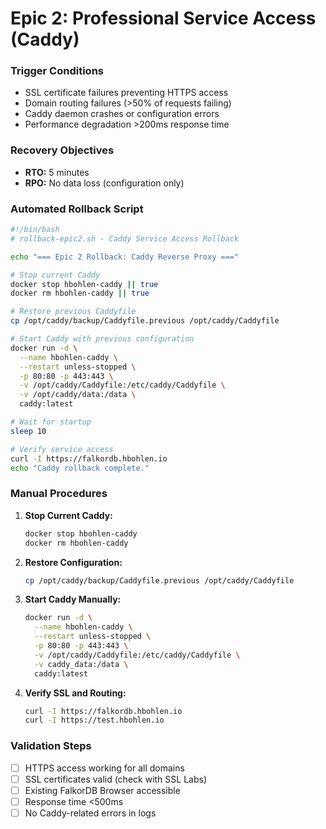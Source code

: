 # Epic 2: Professional Service Access (Caddy)

### Trigger Conditions
- SSL certificate failures preventing HTTPS access
- Domain routing failures (>50% of requests failing)
- Caddy daemon crashes or configuration errors
- Performance degradation >200ms response time

### Recovery Objectives
- **RTO:** 5 minutes
- **RPO:** No data loss (configuration only)

### Automated Rollback Script
```bash
#!/bin/bash
# rollback-epic2.sh - Caddy Service Access Rollback

echo "=== Epic 2 Rollback: Caddy Reverse Proxy ==="

# Stop current Caddy
docker stop hbohlen-caddy || true
docker rm hbohlen-caddy || true

# Restore previous Caddyfile
cp /opt/caddy/backup/Caddyfile.previous /opt/caddy/Caddyfile

# Start Caddy with previous configuration
docker run -d \
  --name hbohlen-caddy \
  --restart unless-stopped \
  -p 80:80 -p 443:443 \
  -v /opt/caddy/Caddyfile:/etc/caddy/Caddyfile \
  -v /opt/caddy/data:/data \
  caddy:latest

# Wait for startup
sleep 10

# Verify service access
curl -I https://falkordb.hbohlen.io
echo "Caddy rollback complete."
```

### Manual Procedures
1. **Stop Current Caddy:**
   ```bash
   docker stop hbohlen-caddy
   docker rm hbohlen-caddy
   ```

2. **Restore Configuration:**
   ```bash
   cp /opt/caddy/backup/Caddyfile.previous /opt/caddy/Caddyfile
   ```

3. **Start Caddy Manually:**
   ```bash
   docker run -d \
     --name hbohlen-caddy \
     --restart unless-stopped \
     -p 80:80 -p 443:443 \
     -v /opt/caddy/Caddyfile:/etc/caddy/Caddyfile \
     -v caddy_data:/data \
     caddy:latest
   ```

4. **Verify SSL and Routing:**
   ```bash
   curl -I https://falkordb.hbohlen.io
   curl -I https://test.hbohlen.io
   ```

### Validation Steps
- [ ] HTTPS access working for all domains
- [ ] SSL certificates valid (check with SSL Labs)
- [ ] Existing FalkorDB Browser accessible
- [ ] Response time <500ms
- [ ] No Caddy-related errors in logs
